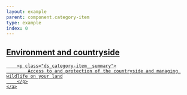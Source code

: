 ```yaml
---
layout: example
parent: component.category-item
type: example
index: 0
---
```


<article class="ds_category-item  ds_category-item--highlight">
    <a data-navigation="category-item-1" href="#" title="Environment and countryside" class="ds_category-item__link">
        <h2 class="ds_category-item__title">Environment and countryside</h2>

        <p class="ds_category-item__summary">
            Access to and protection of the countryside and managing wildlife on your land
        </p>
    </a>
</article>
